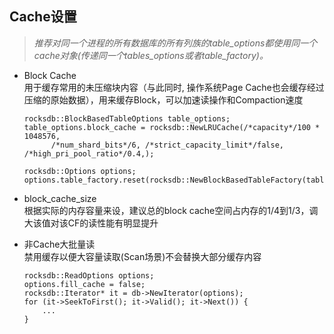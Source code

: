 ## Cache设置  
> *推荐对同一个进程的所有数据库的所有列族的table_options都使用同一个cache对象(传递同一个tables_options或者table_factory)。*
- Block Cache  
  用于缓存常用的未压缩块内容（与此同时, 操作系统Page Cache也会缓存经过压缩的原始数据），用来缓存Block，可以加速读操作和Compaction速度
  ```
  rocksdb::BlockBasedTableOptions table_options;
  table_options.block_cache = rocksdb::NewLRUCache(/*capacity*/100 * 1048576,  
        /*num_shard_bits*/6, /*strict_capacity_limit*/false, /*high_pri_pool_ratio*/0.4,);

  rocksdb::Options options;
  options.table_factory.reset(rocksdb::NewBlockBasedTableFactory(table_options));
  ```
- block_cache_size    
根据实际的内存容量来设，建议总的block cache空间占内存的1/4到1/3，调大该值对该CF的读性能有明显提升

- 非Cache大批量读   
  禁用缓存以便大容量读取(Scan场景)不会替换大部分缓存内容
  ```
  rocksdb::ReadOptions options;
  options.fill_cache = false;
  rocksdb::Iterator* it = db->NewIterator(options);
  for (it->SeekToFirst(); it->Valid(); it->Next()) {
      ...
  }
  ```
